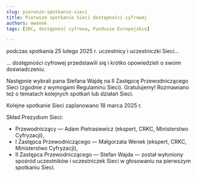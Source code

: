 ```yaml
---
slug: pierwsze-spotkanie-sieci
title: Pierwsze spotkanie Sieci dostępności cyfrowej
authors: mwenek
tags: [SDC, dostępność cyfrowa, Fundusze Europejskie]

---
```


podczas spotkania 25 lutego 2025 r. uczestnicy i uczestniczki Sieci&hellip;

<!-- truncate -->

&hellip; dostępności cyfrowej przedstawili się i krótko opowiedzieli o swoim doświadczeniu.


Następnie wybrali pana Stefana Wajdę na II Zastępcę Przewodniczącego Sieci (zgodnie z wymogami Regulaminu Sieci). Gratulujemy!
Rozmawiano też o tematach kolejnych spotkań lub działań Sieci.

Kolejne spotkanie Sieci zaplanowano 18 marca 2025 r.

Skład Prezydium Sieci:

* Przewodniczący — Adam Pietrasiewicz (ekspert, CRKC, Ministerstwo Cyfryzacji),
* I Zastępca Przewodniczącego — Małgorzata Wenek (ekspert, CRKC, Ministerstwo Cyfryzacji),
* II Zastępca Przewodniczącego — Stefan Wajda — został wyłoniony spośród uczestników i&nbsp;uczestniczek Sieci w głosowaniu na pierwszym spotkaniu Sieci.
